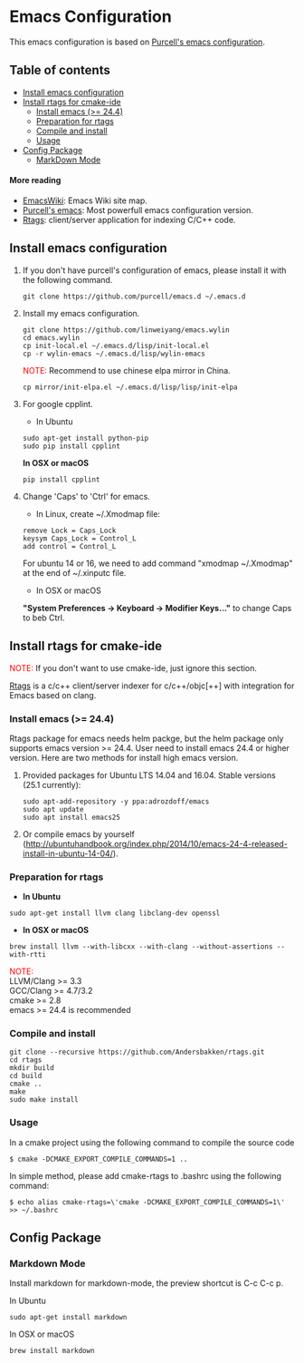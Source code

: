 # Emacs Configuration

This emacs configuration is based on [Purcell's emacs configuration](https://github.com/purcell/emacs.d).

## Table of contents
- [Install emacs configuration](#install-emacs-configuration)
- [Install rtags for cmake-ide](#install-rtags-for-cmake-ide)
  - [Install emacs (>= 24.4)](#install-emacs-24.4-or-higher)
  - [Preparation for rtags](#preparation-for-rtags)
  - [Compile and install](#compile-and-install)
  - [Usage](#usage)
- [Config Package](#config-package)
  - [MarkDown Mode](#markdown-mode)


#### More reading

- [EmacsWiki](https://www.emacswiki.org): Emacs Wiki site map.
- [Purcell's emacs](https://github.com/purcell/emacs.d): Most powerfull emacs configuration version.
- [Rtags](https://github.com/Andersbakken/rtags): client/server application for indexing C/C++ code.

## Install emacs configuration

1. If you don't have purcell's configuration of emacs, please install it with the following command.

    ``` shell
    git clone https://github.com/purcell/emacs.d ~/.emacs.d
    ```

2. Install my emacs configuration.

    ``` shell
    git clone https://github.com/linweiyang/emacs.wylin
    cd emacs.wylin
    cp init-local.el ~/.emacs.d/lisp/init-local.el
    cp -r wylin-emacs ~/.emacs.d/lisp/wylin-emacs
    ```

    <font color=#ff0000>NOTE:</font> Recommend to use chinese elpa mirror in China.

    ``` shell
    cp mirror/init-elpa.el ~/.emacs.d/lisp/lisp/init-elpa
    ```
3. For google cpplint.

    * In Ubuntu

    ``` shell
    sudo apt-get install python-pip
    sudo pip install cpplint
    ```
    
    **In OSX or macOS**  

    ``` shell
    pip install cpplint
    ```

4. Change 'Caps' to 'Ctrl' for emacs.

    - In Linux, create ~/.Xmodmap file:

    ``` xmodmap
    remove Lock = Caps_Lock
    keysym Caps_Lock = Control_L
    add control = Control_L
    ```

    For ubuntu 14 or 16, we need to add command "xmodmap ~/.Xmodmap" at the end of ~/.xinputc file.

    - In OSX or macOS
    
    **"System Preferences -> Keyboard -> Modifier Keys..."** to change Caps to beb Ctrl.


## Install rtags for cmake-ide
<font color=#ff0000>NOTE:</font> If you don't want to use cmake-ide, just ignore this section.

[Rtags](https://github.com/Andersbakken/rtags) is a c/c++ client/server indexer for c/c++/objc[++] with integration for Emacs based on clang.

### Install emacs (>= 24.4)
Rtags package for emacs needs helm packge, but the helm package only supports emacs version >= 24.4. User need to install emacs 24.4 or higher version. Here are two methods for install high emacs version.

1. Provided packages for Ubuntu LTS 14.04 and 16.04. Stable versions (25.1 currently):

    ``` shell
    sudo apt-add-repository -y ppa:adrozdoff/emacs
    sudo apt update
    sudo apt install emacs25
    ```

2. Or compile emacs by yourself (http://ubuntuhandbook.org/index.php/2014/10/emacs-24-4-released-install-in-ubuntu-14-04/).

### Preparation for rtags

- **In Ubuntu**

``` shell
sudo apt-get install llvm clang libclang-dev openssl
```

- **In OSX or macOS**

``` shell
brew install llvm --with-libcxx --with-clang --without-assertions --with-rtti
```

<font color = #ff0000>NOTE:</font>  
LLVM/Clang >= 3.3  
GCC/Clang >= 4.7/3.2  
cmake >= 2.8  
emacs >= 24.4 is recommended  

### Compile and install

``` shell
git clone --recursive https://github.com/Andersbakken/rtags.git
cd rtags
mkdir build
cd build
cmake ..
make
sudo make install
```

### Usage
In a cmake project using the following command to compile the source code

``` shell
$ cmake -DCMAKE_EXPORT_COMPILE_COMMANDS=1 ..
```

In simple method, please add cmake-rtags to .bashrc using the following command:

``` shell
$ echo alias cmake-rtags=\'cmake -DCMAKE_EXPORT_COMPILE_COMMANDS=1\' >> ~/.bashrc
```

## Config Package

### Markdown Mode

Install markdown for markdown-mode, the preview shortcut is C-c C-c p.

In Ubuntu

``` shell
sudo apt-get install markdown
```

In OSX or macOS

``` shell
brew install markdown
```

